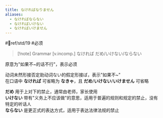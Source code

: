```yaml
---
title: なければなりません
aliases:
  - なければならない
  - なければいけない
  - なければいけません
---
```

 #📖ref/std/19 #必须
> [!note] Grammar
> [v.incomp.] なければ  だめ/いけない/ならない

原意为"如果不~的话不行"，表示必须  

动词未然形接否定助动词ない的假定形接ば，表示"如果不~"  
在口语中 **なければ** 可省略为 **なきゃ**，且 **だめ**/**いけない**/**いけません** 可省略  

**だめ** 用于上对下的禁止，通常由老师，家长使用  
**いけない** 带有"义务上不应该做"的意思，适用于普遍的规则和规定的禁止，没有特定的听话人  
**ならない** 是更正式的表达方式，适用于表达法律法规的禁止  

